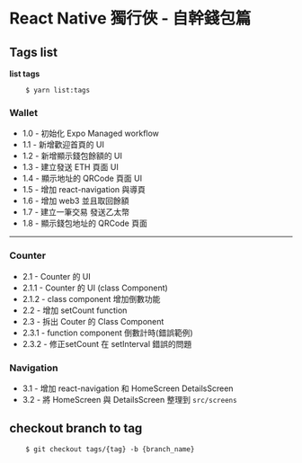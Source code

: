 # React Native 獨行俠 - 自幹錢包篇

## Tags list

**list tags**

```
    $ yarn list:tags
```

### Wallet

* 1.0 - 初始化 Expo Managed workflow
* 1.1 - 新增歡迎首頁的 UI
* 1.2 - 新增顯示錢包餘額的 UI
* 1.3 - 建立發送 ETH 頁面 UI
* 1.4 - 顯示地址的 QRCode 頁面 UI
* 1.5 - 增加 react-navigation 與導頁
* 1.6 - 增加 web3 並且取回餘額
* 1.7 - 建立一筆交易 發送乙太幣
* 1.8 - 顯示錢包地址的 QRCode 頁面

---

### Counter

* 2.1 - Counter 的 UI
* 2.1.1 - Counter 的 UI (class Component)
* 2.1.2 - class component 增加倒數功能
* 2.2 - 增加 setCount function
* 2.3 - 拆出 Couter 的 Class Component
* 2.3.1 - function component 倒數計時(錯誤範例)
* 2.3.2 - 修正setCount 在 setInterval 錯誤的問題

### Navigation

* 3.1 - 增加 react-navigation 和 HomeScreen DetailsScreen
* 3.2 - 將 HomeScreen 與 DetailsScreen 整理到 `src/screens`
## checkout branch to tag

```
    $ git checkout tags/{tag} -b {branch_name}
```

